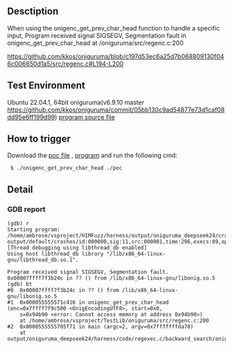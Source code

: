 ## Desctiption
When using the onigenc_get_prev_char_head function to handle a specific input, Program received signal SIGSEGV, Segmentation fault in onigenc_get_prev_char_head at /oniguruma/src/regenc.c:200

https://github.com/kkos/oniguruma/blob/c197d53ec6a25d7b068809130f046c006650d1a5/src/regenc.c#L194-L200

## Test Environment
Ubuntu 22.04.1, 64bit
oniguruma(v6.9.10 master https://github.com/kkos/oniguruma/commit/05bb130c9ad54877e73d1caf08dd95e6ff199d99)
[program source file](https://github.com/ambrosecm/pocs/blob/main/oniguruma/onigenc_get_prev_char_head/onigenc_get_prev_char_head.c)

## How to trigger
Download the [poc file](https://github.com/ambrosecm/pocs/blob/main/oniguruma/onigenc_get_prev_char_head/poc) , [program](https://github.com/ambrosecm/pocs/blob/main/oniguruma/onigenc_get_prev_char_head/onigenc_get_prev_char_head) and run the following cmd:
```
 $ ./onigenc_get_prev_char_head ./poc
```

## Detail
### GDB report
```
(gdb) r
Starting program: /home/ambrose/vsproject/HIMFuzz/harness/output/oniguruma_deepseek24/crashes/regexec.c/backward_search/onigenc_get_prev_char_head/onigenc_get_prev_char_head output/default/crashes/id:000000,sig:11,src:000001,time:296,execs:89,op:havoc,rep:8
[Thread debugging using libthread_db enabled]
Using host libthread_db library "/lib/x86_64-linux-gnu/libthread_db.so.1".

Program received signal SIGSEGV, Segmentation fault.
0x00007ffff7f3b24c in ?? () from /lib/x86_64-linux-gnu/libonig.so.5
(gdb) bt
#0  0x00007ffff7f3b24c in ?? () from /lib/x86_64-linux-gnu/libonig.so.5
#1  0x000055555571c416 in onigenc_get_prev_char_head (enc=0x7ffff7f9c500 <OnigEncodingUTF8>, start=0x0, 
    s=0x94b90 <error: Cannot access memory at address 0x94b90>)
    at /home/ambrose/vsproject/TestLib/oniguruma/src/regenc.c:200
#2  0x0000555555705f71 in main (argc=2, argv=0x7fffffffda78)
    at output/oniguruma_deepseek24/harness/code/regexec.c/backward_search/onigenc_get_prev_char_head.c:34
```
